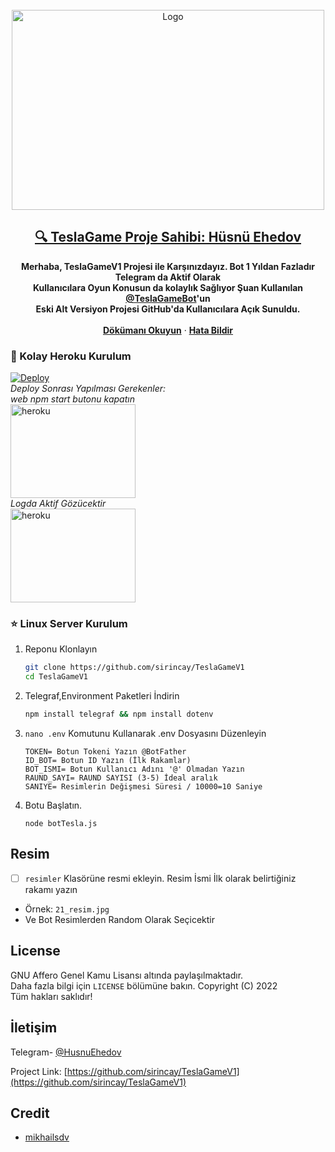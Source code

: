 <div id="top"></div>



<!-- PROJE LOGO -->
<br />
<div align="center">
  <a href="https://github.com/sirincay/TeslaGameV1">
    <img src="img/tesla.png" alt="Logo" width="500" height="320">
  </a>

  <h2 align="center"><a href="https://t.me/insidecore">🔍 TeslaGame Proje Sahibi: Hüsnü Ehedov</a></h2>

  <p align="center">
    <b>Merhaba, TeslaGameV1 Projesi ile Karşınızdayız. Bot 1 Yıldan Fazladır Telegram da Aktif Olarak<br/>Kullanıcılara Oyun Konusun da kolaylık Sağlıyor
Şuan Kullanılan <a href="https://t.me/TeslaGameBot" >@TeslaGameBot</a>'un <br/>
Eski Alt Versiyon Projesi GitHub'da Kullanıcılara Açık Sunuldu.</b>
<br/><br/>
<strong><a href="https://telegra.ph/TeslaGame-Türkçe-Oyun-Rehberi-05-29">Dökümanı Okuyun</a></strong>
    ·
    <strong><a href="https://t.me/husnuehedov">Hata Bildir</a></strong>
   </p>
</div>

### 🔹 Kolay Heroku Kurulum
  
[![Deploy](https://www.herokucdn.com/deploy/button.svg)](https://heroku.com/deploy?template=https://github.com/saymen930/esilaoyunv2)  
 <i>Deploy Sonrası Yapılması Gerekenler:</i><br/>
      <i>web npm start butonu kapatın</i><br/>
     <img src="img/heroku1.jpg" alt="heroku" width="200" height="150"><br/>
      <i>Logda Aktif Gözücektir</i><br/>
     <img src="img/heroku3.jpg" alt="heroku" width="200" height="150"> <br/>

### ⭐️ Linux Server Kurulum

1. Reponu Klonlayın
   ```sh
   git clone https://github.com/sirincay/TeslaGameV1
   cd TeslaGameV1
   ```
2. Telegraf,Environment Paketleri İndirin
   ```sh 
   npm install telegraf && npm install dotenv
   ```
3. `nano .env` Komutunu Kullanarak .env Dosyasını Düzenleyin
   ```.env
   TOKEN= Botun Tokeni Yazın @BotFather
   ID_BOT= Botun ID Yazın (İlk Rakamlar)
   BOT_ISMI= Botun Kullanıcı Adını '@' Olmadan Yazın
   RAUND_SAYI= RAUND SAYISI (3-5) İdeal aralık 
   SANIYE= Resimlerin Değişmesi Süresi / 10000=10 Saniye
   
    ```
4. Botu Başlatın.
   ```
   node botTesla.js
    ```

## Resim

- [ ] `resimler` Klasörüne resmi ekleyin. Resim İsmi İlk olarak belirtiğiniz rakamı yazın <br/>
- Örnek: `21_resim.jpg`
- Ve Bot Resimlerden Random Olarak Seçicektir

<!-- LICENSE -->
## License

GNU Affero Genel Kamu Lisansı altında paylaşılmaktadır. <br/>
Daha fazla bilgi için `LICENSE` bölümüne bakın. Copyright (C) 2022<br/>
Tüm hakları saklıdır!



## İletişim

Telegram- [@HusnuEhedov](https://t.me/insidecore)

Project Link: [https://github.com/sirincay/TeslaGameV1](https://github.com/sirincay/TeslaGameV1)




## Credit

* [mikhailsdv](https://github.com/mikhailsdv/guess-the-age-bot)




